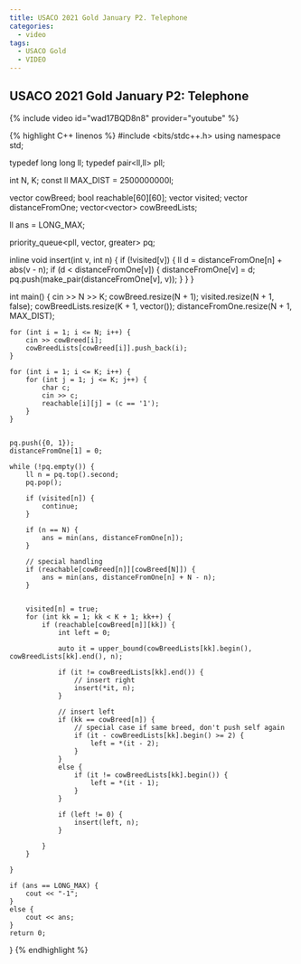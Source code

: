 ```yaml
---
title: USACO 2021 Gold January P2. Telephone
categories:
  - video
tags:
  - USACO Gold
  - VIDEO
---
```


## USACO 2021 Gold January P2: Telephone  

{% include video id="wad17BQD8n8" provider="youtube" %}


{% highlight C++ linenos %}
#include <bits/stdc++.h>
using namespace std;

typedef long long ll;
typedef pair<ll,ll> pll;


int N, K;
const ll MAX_DIST = 2500000000l;

vector<ll>  cowBreed;
bool reachable[60][60];
vector<bool> visited;
vector<ll> distanceFromOne;
vector<vector<ll>> cowBreedLists;

ll ans = LONG_MAX;

priority_queue<pll, vector<pll>, greater<pll>> pq;

inline void insert(int v, int n) {
    if (!visited[v]) {
        ll d = distanceFromOne[n] + abs(v - n);
        if (d < distanceFromOne[v]) {
            distanceFromOne[v] = d;
            pq.push(make_pair(distanceFromOne[v], v));
        }
    }
}

int main() {
    cin >> N >> K;
    cowBreed.resize(N + 1);
    visited.resize(N + 1, false);
    cowBreedLists.resize(K + 1, vector<ll>());
    distanceFromOne.resize(N + 1, MAX_DIST);

    for (int i = 1; i <= N; i++) {
        cin >> cowBreed[i];
        cowBreedLists[cowBreed[i]].push_back(i);
    }

    for (int i = 1; i <= K; i++) {
        for (int j = 1; j <= K; j++) {
            char c;
            cin >> c;
            reachable[i][j] = (c == '1');
        }
    }


    pq.push({0, 1});
    distanceFromOne[1] = 0;

    while (!pq.empty()) {
        ll n = pq.top().second;
        pq.pop();

        if (visited[n]) {
            continue;
        }

        if (n == N) {
            ans = min(ans, distanceFromOne[n]);
        }

        // special handling
        if (reachable[cowBreed[n]][cowBreed[N]]) {
            ans = min(ans, distanceFromOne[n] + N - n);
        }


        visited[n] = true;
        for (int kk = 1; kk < K + 1; kk++) {
            if (reachable[cowBreed[n]][kk]) {
                int left = 0;

                auto it = upper_bound(cowBreedLists[kk].begin(), cowBreedLists[kk].end(), n);

                if (it != cowBreedLists[kk].end()) {
                    // insert right
                    insert(*it, n);
                }

                // insert left
                if (kk == cowBreed[n]) {
                    // special case if same breed, don't push self again
                    if (it - cowBreedLists[kk].begin() >= 2) {
                        left = *(it - 2);
                    }
                }
                else {
                    if (it != cowBreedLists[kk].begin()) {
                        left = *(it - 1);
                    }
                }

                if (left != 0) {
                    insert(left, n);
                }

            }
        }

    }

    if (ans == LONG_MAX) {
        cout << "-1";
    }
    else {
        cout << ans;
    }
    return 0;
}
{% endhighlight %}  
